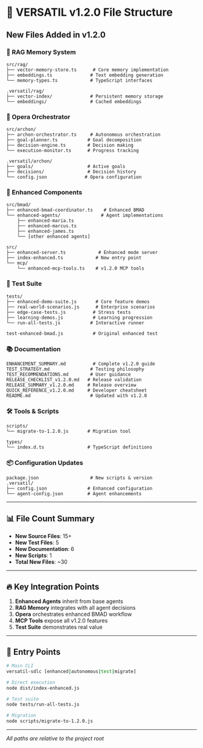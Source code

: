 # 📁 VERSATIL v1.2.0 File Structure

## New Files Added in v1.2.0

### 🧠 RAG Memory System
```
src/rag/
├── vector-memory-store.ts      # Core memory implementation
├── embeddings.ts              # Text embedding generation  
└── memory-types.ts            # TypeScript interfaces

.versatil/rag/
├── vector-index/              # Persistent memory storage
└── embeddings/                # Cached embeddings
```

### 🤖 Opera Orchestrator
```
src/archon/
├── archon-orchestrator.ts     # Autonomous orchestration
├── goal-planner.ts           # Goal decomposition
├── decision-engine.ts        # Decision making
└── execution-monitor.ts      # Progress tracking

.versatil/archon/
├── goals/                    # Active goals
├── decisions/                # Decision history
└── config.json              # Opera configuration
```

### 🚀 Enhanced Components
```
src/bmad/
├── enhanced-bmad-coordinator.ts    # Enhanced BMAD
└── enhanced-agents/               # Agent implementations
    ├── enhanced-maria.ts
    ├── enhanced-marcus.ts
    ├── enhanced-james.ts
    └── [other enhanced agents]

src/
├── enhanced-server.ts            # Enhanced mode server
├── index-enhanced.ts            # New entry point
└── mcp/
    └── enhanced-mcp-tools.ts    # v1.2.0 MCP tools
```

### 🧪 Test Suite
```
tests/
├── enhanced-demo-suite.js       # Core feature demos
├── real-world-scenarios.js      # Enterprise scenarios
├── edge-case-tests.js          # Stress tests
├── learning-demos.js           # Learning progression
└── run-all-tests.js           # Interactive runner

test-enhanced-bmad.js           # Original enhanced test
```

### 📚 Documentation
```
ENHANCEMENT_SUMMARY.md          # Complete v1.2.0 guide
TEST_STRATEGY.md               # Testing philosophy  
TEST_RECOMMENDATIONS.md        # User guidance
RELEASE_CHECKLIST_v1.2.0.md   # Release validation
RELEASE_SUMMARY_v1.2.0.md     # Release overview
QUICK_REFERENCE_v1.2.0.md     # Developer cheatsheet
README.md                      # Updated with v1.2.0
```

### 🛠️ Tools & Scripts
```
scripts/
└── migrate-to-1.2.0.js       # Migration tool

types/
└── index.d.ts                # TypeScript definitions
```

### 📦 Configuration Updates
```
package.json                   # New scripts & version
.versatil/
├── config.json               # Enhanced configuration
└── agent-config.json         # Agent enhancements
```

---

## 📊 File Count Summary

- **New Source Files**: 15+
- **New Test Files**: 5
- **New Documentation**: 6
- **New Scripts**: 1
- **Total New Files**: ~30

---

## 🔥 Key Integration Points

1. **Enhanced Agents** inherit from base agents
2. **RAG Memory** integrates with all agent decisions
3. **Opera** orchestrates enhanced BMAD workflow
4. **MCP Tools** expose all v1.2.0 features
5. **Test Suite** demonstrates real value

---

## 🚀 Entry Points

```bash
# Main CLI
versatil-sdlc [enhanced|autonomous|test|migrate]

# Direct execution
node dist/index-enhanced.js

# Test suite
node tests/run-all-tests.js

# Migration
node scripts/migrate-to-1.2.0.js
```

---

*All paths are relative to the project root*
